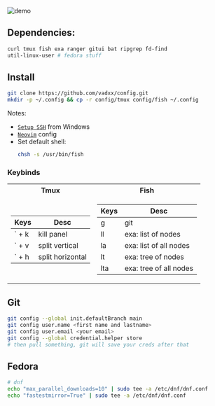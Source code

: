 ![demo](./assets/demo.png) 

## Dependencies:
```bash
curl tmux fish exa ranger gitui bat ripgrep fd-find
util-linux-user # fedora stuff
```
## Install
```bash
git clone https://github.com/vadxx/config.git
mkdir -p ~/.config && cp -r config/tmux config/fish ~/.config
```

Notes:
* [`Setup SSH`](https://github.com/vadxx/remote-ssh) from Windows
* [`Neovim`](https://github.com/vadxx/nvim) config
* Set default shell:
  ```bash
  chsh -s /usr/bin/fish
  ```


### Keybinds

<table>
<tr> <th>Tmux</th> <th>Fish</th> </tr>
<tr><td>

Keys | Desc
---|---
` + k | kill panel
` + v | split vertical
` + h | split horizontal
  
</td><td>

Keys | Desc
---|---
g | git
ll | exa: list of nodes
la | exa: list of all nodes
lt <num> | exa: tree of nodes
lta <num> | exa: tree of all nodes
  
</td></tr>
</table>

## Git
```bash
git config --global init.defaultBranch main
git config user.name <first name and lastname>
git config user.email <your email>
git config --global credential.helper store
# then pull something, git will save your creds after that
```

## Fedora
```bash
# dnf
echo "max_parallel_downloads=10" | sudo tee -a /etc/dnf/dnf.conf
echo "fastestmirror=True" | sudo tee -a /etc/dnf/dnf.conf
```
